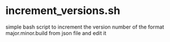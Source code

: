 # increment_versions.sh
simple bash script to increment the version number of the format major.minor.build from json file and edit it

